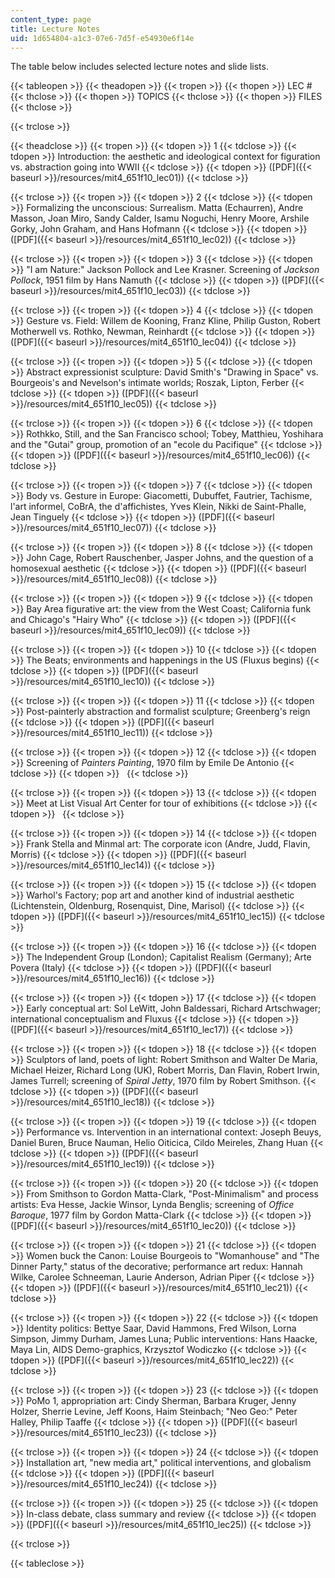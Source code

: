 ```yaml
---
content_type: page
title: Lecture Notes
uid: 1d654804-a1c3-07e6-7d5f-e54930e6f14e
---
```


The table below includes selected lecture notes and slide lists.

{{< tableopen >}}
{{< theadopen >}}
{{< tropen >}}
{{< thopen >}}
LEC #
{{< thclose >}}
{{< thopen >}}
TOPICS
{{< thclose >}}
{{< thopen >}}
FILES
{{< thclose >}}

{{< trclose >}}

{{< theadclose >}}
{{< tropen >}}
{{< tdopen >}}
1
{{< tdclose >}}
{{< tdopen >}}
Introduction: the aesthetic and ideological context for figuration vs. abstraction going into WWII
{{< tdclose >}}
{{< tdopen >}}
([PDF]({{< baseurl >}}/resources/mit4_651f10_lec01))
{{< tdclose >}}

{{< trclose >}}
{{< tropen >}}
{{< tdopen >}}
2
{{< tdclose >}}
{{< tdopen >}}
Formalizing the unconscious: Surrealism. Matta (Echaurren), Andre Masson, Joan Miro, Sandy Calder, Isamu Noguchi, Henry Moore, Arshile Gorky, John Graham, and Hans Hofmann
{{< tdclose >}}
{{< tdopen >}}
([PDF]({{< baseurl >}}/resources/mit4_651f10_lec02))
{{< tdclose >}}

{{< trclose >}}
{{< tropen >}}
{{< tdopen >}}
3
{{< tdclose >}}
{{< tdopen >}}
"I am Nature:" Jackson Pollock and Lee Krasner. Screening of _Jackson Pollock_, 1951 film by Hans Namuth
{{< tdclose >}}
{{< tdopen >}}
([PDF]({{< baseurl >}}/resources/mit4_651f10_lec03))
{{< tdclose >}}

{{< trclose >}}
{{< tropen >}}
{{< tdopen >}}
4
{{< tdclose >}}
{{< tdopen >}}
Gesture vs. Field: Willem de Kooning, Franz Kline, Philip Guston, Robert Motherwell vs. Rothko, Newman, Reinhardt
{{< tdclose >}}
{{< tdopen >}}
([PDF]({{< baseurl >}}/resources/mit4_651f10_lec04))
{{< tdclose >}}

{{< trclose >}}
{{< tropen >}}
{{< tdopen >}}
5
{{< tdclose >}}
{{< tdopen >}}
Abstract expressionist sculpture: David Smith's "Drawing in Space" vs. Bourgeois's and Nevelson's intimate worlds; Roszak, Lipton, Ferber
{{< tdclose >}}
{{< tdopen >}}
([PDF]({{< baseurl >}}/resources/mit4_651f10_lec05))
{{< tdclose >}}

{{< trclose >}}
{{< tropen >}}
{{< tdopen >}}
6
{{< tdclose >}}
{{< tdopen >}}
Rothkko, Still, and the San Francisco school; Tobey, Matthieu, Yoshihara and the "Gutai" group, promotion of an "ecole du Pacifique"
{{< tdclose >}}
{{< tdopen >}}
([PDF]({{< baseurl >}}/resources/mit4_651f10_lec06))
{{< tdclose >}}

{{< trclose >}}
{{< tropen >}}
{{< tdopen >}}
7
{{< tdclose >}}
{{< tdopen >}}
Body vs. Gesture in Europe: Giacometti, Dubuffet, Fautrier, Tachisme, l'art informel, CoBrA, the d'affichistes, Yves Klein, Nikki de Saint-Phalle, Jean Tinguely
{{< tdclose >}}
{{< tdopen >}}
([PDF]({{< baseurl >}}/resources/mit4_651f10_lec07))
{{< tdclose >}}

{{< trclose >}}
{{< tropen >}}
{{< tdopen >}}
8
{{< tdclose >}}
{{< tdopen >}}
John Cage, Robert Rauschenber, Jasper Johns, and the question of a homosexual aesthetic
{{< tdclose >}}
{{< tdopen >}}
([PDF]({{< baseurl >}}/resources/mit4_651f10_lec08))
{{< tdclose >}}

{{< trclose >}}
{{< tropen >}}
{{< tdopen >}}
9
{{< tdclose >}}
{{< tdopen >}}
Bay Area figurative art: the view from the West Coast; California funk and Chicago's "Hairy Who"
{{< tdclose >}}
{{< tdopen >}}
([PDF]({{< baseurl >}}/resources/mit4_651f10_lec09))
{{< tdclose >}}

{{< trclose >}}
{{< tropen >}}
{{< tdopen >}}
10
{{< tdclose >}}
{{< tdopen >}}
The Beats; environments and happenings in the US (Fluxus begins)
{{< tdclose >}}
{{< tdopen >}}
([PDF]({{< baseurl >}}/resources/mit4_651f10_lec10))
{{< tdclose >}}

{{< trclose >}}
{{< tropen >}}
{{< tdopen >}}
11
{{< tdclose >}}
{{< tdopen >}}
Post-painterly abstraction and formalist sculpture; Greenberg's reign
{{< tdclose >}}
{{< tdopen >}}
([PDF]({{< baseurl >}}/resources/mit4_651f10_lec11))
{{< tdclose >}}

{{< trclose >}}
{{< tropen >}}
{{< tdopen >}}
12
{{< tdclose >}}
{{< tdopen >}}
Screening of _Painters Painting_, 1970 film by Emile De Antonio
{{< tdclose >}}
{{< tdopen >}}
 
{{< tdclose >}}

{{< trclose >}}
{{< tropen >}}
{{< tdopen >}}
13
{{< tdclose >}}
{{< tdopen >}}
Meet at List Visual Art Center for tour of exhibitions
{{< tdclose >}}
{{< tdopen >}}
 
{{< tdclose >}}

{{< trclose >}}
{{< tropen >}}
{{< tdopen >}}
14
{{< tdclose >}}
{{< tdopen >}}
Frank Stella and Minmal art: The corporate icon (Andre, Judd, Flavin, Morris)
{{< tdclose >}}
{{< tdopen >}}
([PDF]({{< baseurl >}}/resources/mit4_651f10_lec14))
{{< tdclose >}}

{{< trclose >}}
{{< tropen >}}
{{< tdopen >}}
15
{{< tdclose >}}
{{< tdopen >}}
Warhol's Factory; pop art and another kind of industrial aesthetic (Lichtenstein, Oldenburg, Rosenquist, Dine, Marisol)
{{< tdclose >}}
{{< tdopen >}}
([PDF]({{< baseurl >}}/resources/mit4_651f10_lec15))
{{< tdclose >}}

{{< trclose >}}
{{< tropen >}}
{{< tdopen >}}
16
{{< tdclose >}}
{{< tdopen >}}
The Independent Group (London); Capitalist Realism (Germany); Arte Povera (Italy)
{{< tdclose >}}
{{< tdopen >}}
([PDF]({{< baseurl >}}/resources/mit4_651f10_lec16))
{{< tdclose >}}

{{< trclose >}}
{{< tropen >}}
{{< tdopen >}}
17
{{< tdclose >}}
{{< tdopen >}}
Early conceptual art: Sol LeWitt, John Baldessari, Richard Artschwager; international conceptualism and Fluxus
{{< tdclose >}}
{{< tdopen >}}
([PDF]({{< baseurl >}}/resources/mit4_651f10_lec17))
{{< tdclose >}}

{{< trclose >}}
{{< tropen >}}
{{< tdopen >}}
18
{{< tdclose >}}
{{< tdopen >}}
Sculptors of land, poets of light: Robert Smithson and Walter De Maria, Michael Heizer, Richard Long (UK), Robert Morris, Dan Flavin, Robert Irwin, James Turrell; screening of _Spiral Jetty_, 1970 film by Robert Smithson.
{{< tdclose >}}
{{< tdopen >}}
([PDF]({{< baseurl >}}/resources/mit4_651f10_lec18))
{{< tdclose >}}

{{< trclose >}}
{{< tropen >}}
{{< tdopen >}}
19
{{< tdclose >}}
{{< tdopen >}}
Performance vs. Intervention in an international context: Joseph Beuys, Daniel Buren, Bruce Nauman, Helio Oiticica, Cildo Meireles, Zhang Huan
{{< tdclose >}}
{{< tdopen >}}
([PDF]({{< baseurl >}}/resources/mit4_651f10_lec19))
{{< tdclose >}}

{{< trclose >}}
{{< tropen >}}
{{< tdopen >}}
20
{{< tdclose >}}
{{< tdopen >}}
From Smithson to Gordon Matta-Clark, "Post-Minimalism" and process artists: Eva Hesse, Jackie Winsor, Lynda Benglis; screening of _Office Baroque_, 1977 film by Gordon Matta-Clark
{{< tdclose >}}
{{< tdopen >}}
([PDF]({{< baseurl >}}/resources/mit4_651f10_lec20))
{{< tdclose >}}

{{< trclose >}}
{{< tropen >}}
{{< tdopen >}}
21
{{< tdclose >}}
{{< tdopen >}}
Women buck the Canon: Louise Bourgeois to "Womanhouse" and "The Dinner Party," status of the decorative; performance art redux: Hannah Wilke, Carolee Schneeman, Laurie Anderson, Adrian Piper
{{< tdclose >}}
{{< tdopen >}}
([PDF]({{< baseurl >}}/resources/mit4_651f10_lec21))
{{< tdclose >}}

{{< trclose >}}
{{< tropen >}}
{{< tdopen >}}
22
{{< tdclose >}}
{{< tdopen >}}
Identity politics: Bettye Saar, David Hammons, Fred Wilson, Lorna Simpson, Jimmy Durham, James Luna; Public interventions: Hans Haacke, Maya Lin, AIDS Demo-graphics, Krzysztof Wodiczko
{{< tdclose >}}
{{< tdopen >}}
([PDF]({{< baseurl >}}/resources/mit4_651f10_lec22))
{{< tdclose >}}

{{< trclose >}}
{{< tropen >}}
{{< tdopen >}}
23
{{< tdclose >}}
{{< tdopen >}}
PoMo 1, appropriation art: Cindy Sherman, Barbara Kruger, Jenny Holzer, Sherrie Levine, Jeff Koons, Haim Steinbach; "Neo Geo:" Peter Halley, Philip Taaffe
{{< tdclose >}}
{{< tdopen >}}
([PDF]({{< baseurl >}}/resources/mit4_651f10_lec23))
{{< tdclose >}}

{{< trclose >}}
{{< tropen >}}
{{< tdopen >}}
24
{{< tdclose >}}
{{< tdopen >}}
Installation art, "new media art," political interventions, and globalism
{{< tdclose >}}
{{< tdopen >}}
([PDF]({{< baseurl >}}/resources/mit4_651f10_lec24))
{{< tdclose >}}

{{< trclose >}}
{{< tropen >}}
{{< tdopen >}}
25
{{< tdclose >}}
{{< tdopen >}}
In-class debate, class summary and review
{{< tdclose >}}
{{< tdopen >}}
([PDF]({{< baseurl >}}/resources/mit4_651f10_lec25))
{{< tdclose >}}

{{< trclose >}}

{{< tableclose >}}